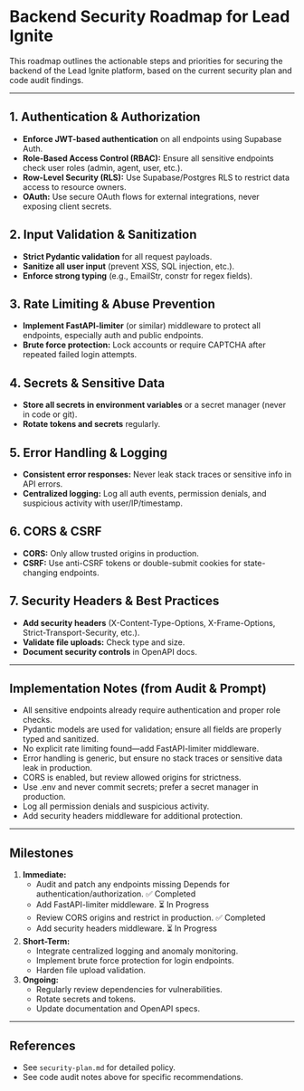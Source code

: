 # Backend Security Roadmap for Lead Ignite

This roadmap outlines the actionable steps and priorities for securing the backend of the Lead Ignite platform, based on the current security plan and code audit findings.

---

## 1. Authentication & Authorization
- **Enforce JWT-based authentication** on all endpoints using Supabase Auth.
- **Role-Based Access Control (RBAC):** Ensure all sensitive endpoints check user roles (admin, agent, user, etc.).
- **Row-Level Security (RLS):** Use Supabase/Postgres RLS to restrict data access to resource owners.
- **OAuth:** Use secure OAuth flows for external integrations, never exposing client secrets.

## 2. Input Validation & Sanitization
- **Strict Pydantic validation** for all request payloads.
- **Sanitize all user input** (prevent XSS, SQL injection, etc.).
- **Enforce strong typing** (e.g., EmailStr, constr for regex fields).

## 3. Rate Limiting & Abuse Prevention
- **Implement FastAPI-limiter** (or similar) middleware to protect all endpoints, especially auth and public endpoints.
- **Brute force protection:** Lock accounts or require CAPTCHA after repeated failed login attempts.

## 4. Secrets & Sensitive Data
- **Store all secrets in environment variables** or a secret manager (never in code or git).
- **Rotate tokens and secrets** regularly.

## 5. Error Handling & Logging
- **Consistent error responses:** Never leak stack traces or sensitive info in API errors.
- **Centralized logging:** Log all auth events, permission denials, and suspicious activity with user/IP/timestamp.

## 6. CORS & CSRF
- **CORS:** Only allow trusted origins in production.
- **CSRF:** Use anti-CSRF tokens or double-submit cookies for state-changing endpoints.

## 7. Security Headers & Best Practices
- **Add security headers** (X-Content-Type-Options, X-Frame-Options, Strict-Transport-Security, etc.).
- **Validate file uploads:** Check type and size.
- **Document security controls** in OpenAPI docs.

---

## Implementation Notes (from Audit & Prompt)
- All sensitive endpoints already require authentication and proper role checks.
- Pydantic models are used for validation; ensure all fields are properly typed and sanitized.
- No explicit rate limiting found—add FastAPI-limiter middleware.
- Error handling is generic, but ensure no stack traces or sensitive data leak in production.
- CORS is enabled, but review allowed origins for strictness.
- Use .env and never commit secrets; prefer a secret manager in production.
- Log all permission denials and suspicious activity.
- Add security headers middleware for additional protection.

---

## Milestones
1. **Immediate:**
   - Audit and patch any endpoints missing Depends for authentication/authorization. ✅ Completed
   - Add FastAPI-limiter middleware. ⏳ In Progress
   - Review CORS origins and restrict in production. ✅ Completed
   - Add security headers middleware. ⏳ In Progress
2. **Short-Term:**
   - Integrate centralized logging and anomaly monitoring.
   - Implement brute force protection for login endpoints.
   - Harden file upload validation.
3. **Ongoing:**
   - Regularly review dependencies for vulnerabilities.
   - Rotate secrets and tokens.
   - Update documentation and OpenAPI specs.

---

## References
- See `security-plan.md` for detailed policy.
- See code audit notes above for specific recommendations.
